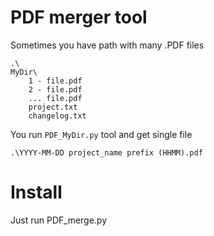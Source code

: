 # PDF merger tool

Sometimes you have path with many .PDF files

```
.\
MyDir\
	1 - file.pdf
	2 - file.pdf
	... file.pdf
	project.txt
	changelog.txt
```

You run `PDF_MyDir.py` tool and get single file

```
.\YYYY-MM-DD project_name prefix (HHMM).pdf
```

# Install

Just run PDF_merge.py